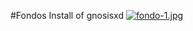 #Fondos
Install of gnosisxd
[![fondo-1.jpg](https://i.postimg.cc/4dWr8mjj/fondo-1.jpg)](https://postimg.cc/VrbGvLfF)
